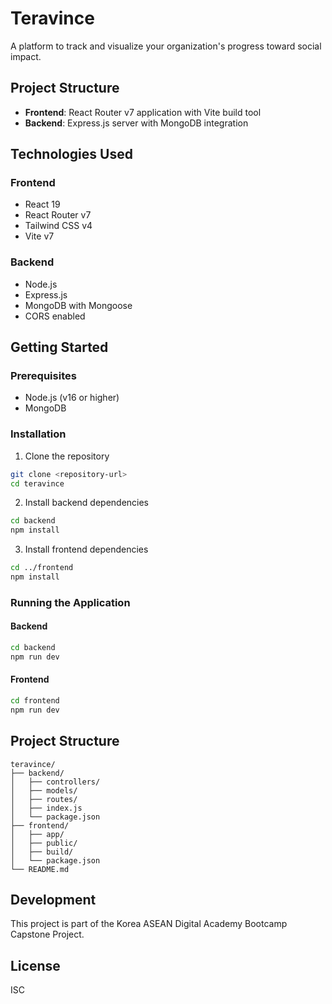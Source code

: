 # Teravince
A platform to track and visualize your organization's progress toward social impact.

## Project Structure

- **Frontend**: React Router v7 application with Vite build tool
- **Backend**: Express.js server with MongoDB integration

## Technologies Used

### Frontend
- React 19
- React Router v7
- Tailwind CSS v4
- Vite v7

### Backend
- Node.js
- Express.js
- MongoDB with Mongoose
- CORS enabled

## Getting Started

### Prerequisites
- Node.js (v16 or higher)
- MongoDB

### Installation

1. Clone the repository
```bash
git clone <repository-url>
cd teravince
```

2. Install backend dependencies
```bash
cd backend
npm install
```

3. Install frontend dependencies
```bash
cd ../frontend
npm install
```

### Running the Application

#### Backend
```bash
cd backend
npm run dev
```

#### Frontend
```bash
cd frontend
npm run dev
```

## Project Structure

```
teravince/
├── backend/
│   ├── controllers/
│   ├── models/
│   ├── routes/
│   ├── index.js
│   └── package.json
├── frontend/
│   ├── app/
│   ├── public/
│   ├── build/
│   └── package.json
└── README.md
```

## Development

This project is part of the Korea ASEAN Digital Academy Bootcamp Capstone Project.

## License

ISC